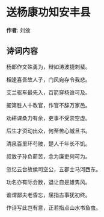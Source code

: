 # 送杨康功知安丰县

**作者**: 刘攽

## 诗词内容

杨郎作文殊勇为，辩如涛波捷刺蜚。

相逢喜吾故人子，门风宛存令我悲。

艾兰驱车最先入，百箭穿杨谁可及。

擢第胜人十改官，作官不辞万家邑。

劝耕课桑力有余，吏事不受崇空虚。

后生才资动出众，何至苦心城旦书。

清泉百里环芍陂，楚人千年长不饥。

叔敖子孙负薪苦，念为廉吏何可为。

忽忆云台故侯司空公，五郡士马河西东。

功名亦有际会数，退让自是雄隽风。

谁谓鄙夫老昏忘，屈指古事犹初终。

作诗写此岂有意，正若指点山水书鱼虫。

